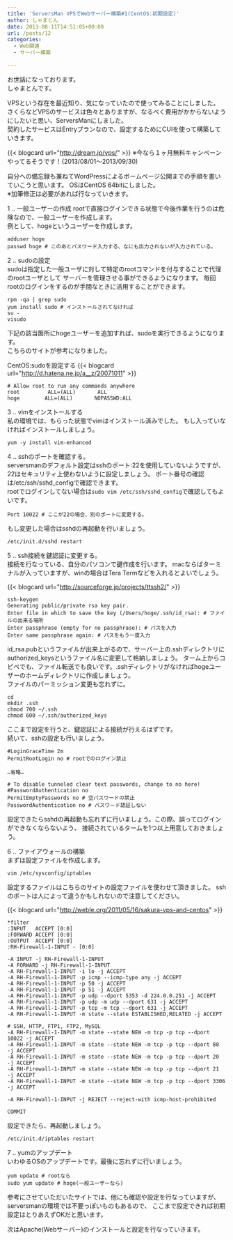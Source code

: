```yaml
---
title: 'ServersMan VPSでWebサーバー構築#1(CentOS:初期設定)'
author: しゃまとん
date: 2013-08-11T14:51:05+00:00
url: /posts/12
categories:
  - Web関連
  - サーバー構築

---
```

お世話になっております。  
しゃまとんです。

VPSという存在を最近知り、気になっていたので使ってみることにしました。  
さくらなどVPSのサービスは色々とありますが、なるべく費用がかからないようにしたいと思い、ServersManにしました。  
契約したサービスはEntryプランなので、設定するためにCUIを使って構築していきます。  

{{< blogcard url="http://dream.jp/vps/" >}}
※今なら１ヶ月無料キャンペーンやってるそうです！(2013/08/01〜2013/09/30)

自分への備忘録も兼ねてWordPressによるボームページ公開までの手順を書いていこうと思います。
OSはCentOS 64bitにしました。  
※加筆修正は必要があれば行なっていきます。  
<!--more-->

1 .. 一般ユーザーの作成
rootで直接ログインできる状態で今後作業を行うのは危険なので、一般ユーザーを作成します。  
例として、hogeというユーザーを作成します。

```shell
adduser hoge
passwd hoge # このあとパスワード入力する、なにも出力されないが入力されている。
```

2 .. sudoの設定  
sudoは指定した一般ユーザに対して特定のrootコマンドを付与することで代理のrootユーザとして
サーバーを管理させる事ができるようになります。
毎回rootのログインをするのが手間なときに活用することができます。

```shell
rpm -qa | grep sudo
yum install sudo # インストールされてなければ
su -
visudo
```
    
下記の該当箇所にhogeユーザーを追加すれば、sudoを実行できるようになります。  
こちらのサイトが参考になりました。  

CentOS:sudoを設定する
{{< blogcard url="http://d.hatena.ne.jp/a__z/20071011" >}}
    
```text
# Allow root to run any commands anywhere
root         ALL=(ALL)       ALL
hoge        ALL=(ALL)       NOPASSWD:ALL
```
  
3 .. vimをインストールする  
私の環境では、もらった状態でvimはインストール済みでした。
もし入っていなければインストールしましょう。

```shell
yum -y install vim-enhanced
```

4 .. sshのポートを確認する。  
serversmanのデフォルト設定はsshのポート:22を使用していないようですが、22はセキュリティ上使わないように設定しましょう。
ポート番号の確認は/etc/ssh/sshd_configで確認できます。  
rootでログインしてない場合は`sudo vim /etc/ssh/sshd_config`で確認してもよいです。

```text
Port 10022 # ここが22の場合、別のポートに変更する。
```
    
もし変更した場合はsshdの再起動を行いましょう。

```shell
/etc/init.d/sshd restart
```

5 .. ssh接続を鍵認証に変更する。  
接続を行なっている、自分のパソコンで鍵作成を行います。
macならばターミナルが入っていますが、winの場合はTera Termなどを入れるとよいでしょう。

{{< blogcard url="http://sourceforge.jp/projects/ttssh2/" >}}

```shell
ssh-keygen
Generating public/private rsa key pair.
Enter file in which to save the key (/Users/hoge/.ssh/id_rsa): # ファイルの出来る場所
Enter passphrase (empty for no passphrase): # パスを入力
Enter same passphrase again: # パスをもう一度入力
```
    
id_rsa.pubというファイルが出来上がるので、サーバー上の.sshディレクトリにauthorized\_keysというファイル名に変更して格納しましょう。
ターム上からコピペでも、ファイル転送でも良いです。.sshディレクトリがなければhogeユーザーのホームディレクトリに作成しましょう。  
ファイルのパーミッション変更も忘れずに。
    
```shell
cd
mkdir .ssh
chmod 700 ~/.ssh
chmod 600 ~/.ssh/authorized_keys
```
    
ここまで設定を行うと、鍵認証による接続が行えるはずです。  
続いて、sshの設定も行いましょう。

```text
#LoginGraceTime 2m
PermitRootLogin no # rootでのログイン禁止

…省略…

# To disable tunneled clear text passwords, change to no here!
#PasswordAuthentication no
PermitEmptyPasswords no # 空パスワードの禁止
PasswordAuthentication no # パスワード認証しない
```
    
設定できたらsshdの再起動も忘れずに行いましょう。この際、誤ってログインができなくならないよう、
接続されているタームを1つ以上用意しておきましょう。

6 .. ファイアウォールの構築  
まずは設定ファイルを作成します。

```shell
vim /etc/sysconfig/iptables
```
    
設定するファイルはこちらのサイトの設定ファイルを使わせて頂きました。
sshのポートは人によって違うかもしれないので注意してください。

{{< blogcard url="http://weble.org/2011/05/16/sakura-vps-and-centos" >}}
    
```text
*filter
:INPUT   ACCEPT [0:0]
:FORWARD ACCEPT [0:0]
:OUTPUT  ACCEPT [0:0]
:RH-Firewall-1-INPUT - [0:0]

-A INPUT -j RH-Firewall-1-INPUT
-A FORWARD -j RH-Firewall-1-INPUT
-A RH-Firewall-1-INPUT -i lo -j ACCEPT
-A RH-Firewall-1-INPUT -p icmp --icmp-type any -j ACCEPT
-A RH-Firewall-1-INPUT -p 50 -j ACCEPT
-A RH-Firewall-1-INPUT -p 51 -j ACCEPT
-A RH-Firewall-1-INPUT -p udp --dport 5353 -d 224.0.0.251 -j ACCEPT
-A RH-Firewall-1-INPUT -p udp -m udp --dport 631 -j ACCEPT
-A RH-Firewall-1-INPUT -p tcp -m tcp --dport 631 -j ACCEPT
-A RH-Firewall-1-INPUT -m state --state ESTABLISHED,RELATED -j ACCEPT

# SSH, HTTP, FTP1, FTP2, MySQL
-A RH-Firewall-1-INPUT -m state --state NEW -m tcp -p tcp --dport 10022 -j ACCEPT
-A RH-Firewall-1-INPUT -m state --state NEW -m tcp -p tcp --dport 80    -j ACCEPT
-A RH-Firewall-1-INPUT -m state --state NEW -m tcp -p tcp --dport 20    -j ACCEPT
-A RH-Firewall-1-INPUT -m state --state NEW -m tcp -p tcp --dport 21    -j ACCEPT
-A RH-Firewall-1-INPUT -m state --state NEW -m tcp -p tcp --dport 3306  -j ACCEPT

-A RH-Firewall-1-INPUT -j REJECT --reject-with icmp-host-prohibited

COMMIT
```
        
設定できたら、再起動しましょう。

```shell
/etc/init.d/iptables restart
```        
    
7 .. yumのアップデート  
いわゆるOSのアップデートです。最後に忘れずに行いましょう。

```shell
yum update # rootなら
sudo yum update # hoge(一般ユーザーなら)
```
    
参考にさせていただいたサイトでは、他にも確認や設定を行なっていますが、serversmanの環境では不要っぽいものもあるので、
ここまで設定できれば初期設定はとりあえずOKだと思います。
    
次はApache(Webサーバー)のインストールと設定を行なっていきます。
